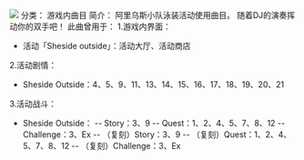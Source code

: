 ![](//static.kivo.wiki/images/music/cover/hehLubyqvpahxbebBKCogQD75ublfQsT.jpg)
分类： 游戏内曲目
简介：
阿里乌斯小队泳装活动使用曲目。
随着DJ的演奏挥动你的双手吧！
此曲曾用于：
1.游戏内界面：
 - 活动「Sheside outside」：活动大厅、活动商店

2.活动剧情：
 - Sheside Outside：4、5、9、11、13、14、15、16、17、18、19、20、21

3.活动战斗：
 - Sheside Outside：
 -- Story：3、9
 -- Quest：1、2、4、5、7、8、12
 -- Challenge：3、Ex
 -- （复刻）Story：3、9
 -- （复刻）Quest：1、2、4、5、7、8、12
 -- （复刻）Challenge：3、Ex

